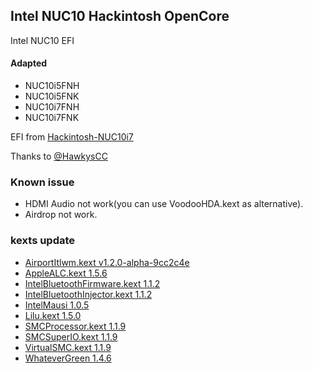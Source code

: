 
## Intel NUC10 Hackintosh OpenCore

Intel NUC10 EFI


#### Adapted

 - NUC10i5FNH
 - NUC10i5FNK
 - NUC10i7FNH
 - NUC10i7FNK


EFI from [Hackintosh-NUC10i7](https://github.com/HawkysCC/Hackintosh-NUC10i7)

Thanks to [@HawkysCC](https://github.com/HawkysCC)


### Known issue

- HDMI Audio not work(you can use VoodooHDA.kext as alternative).
- Airdrop not work.


### kexts update

- [AirportItlwm.kext v1.2.0-alpha-9cc2c4e](https://github.com/OpenIntelWireless/itlwm)
- [AppleALC.kext 1.5.6](https://github.com/acidanthera/AppleALC)
- [IntelBluetoothFirmware.kext 1.1.2](https://github.com/OpenIntelWireless/IntelBluetoothFirmware)
- [IntelBluetoothInjector.kext 1.1.2](https://github.com/OpenIntelWireless/IntelBluetoothFirmware)
- [IntelMausi 1.0.5](https://github.com/acidanthera/IntelMausi)
- [Lilu.kext 1.5.0](https://github.com/acidanthera/Lilu)
- [SMCProcessor.kext 1.1.9](https://github.com/acidanthera/VirtualSMC)
- [SMCSuperIO.kext 1.1.9](https://github.com/acidanthera/VirtualSMC)
- [VirtualSMC.kext 1.1.9](https://github.com/acidanthera/VirtualSMC)
- [WhateverGreen 1.4.6](https://github.com/acidanthera/WhateverGreen)

